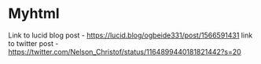 # Myhtml
Link to lucid blog post - https://lucid.blog/ogbeide331/post/1566591431
link to twitter post - https://twitter.com/Nelson_Christof/status/1164899440181821442?s=20
